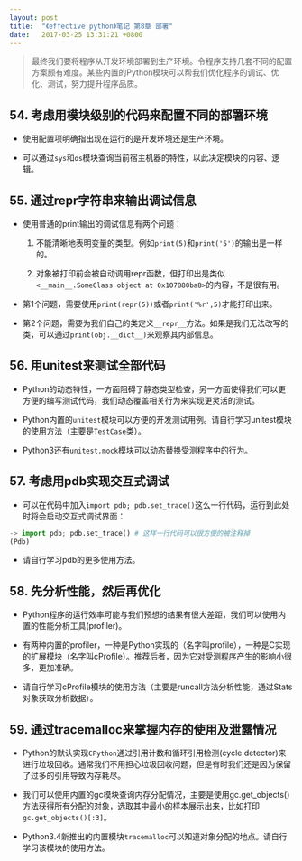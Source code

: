 ```yaml
---
layout: post
title:  "《effective python》笔记 第8章 部署"
date:   2017-03-25 13:31:21 +0800
---
```


> 最终我们要将程序从开发环境部署到生产环境。令程序支持几套不同的配置方案颇有难度。某些内置的Python模块可以帮我们优化程序的调试、优化、测试，努力提升程序品质。

## 54. 考虑用模块级别的代码来配置不同的部署环境

* 使用配置项明确指出现在运行的是开发环境还是生产环境。

* 可以通过`sys`和`os`模块查询当前宿主机器的特性，以此决定模块的内容、逻辑。

## 55. 通过repr字符串来输出调试信息

* 使用普通的print输出的调试信息有两个问题：

  1. 不能清晰地表明变量的类型。例如`print(5)`和`print('5')`的输出是一样的。

  2. 对象被打印前会被自动调用repr函数，但打印出是类似`<__main__.SomeClass object at 0x107880ba8>`的内容，不是很有用。

* 第1个问题，需要使用`print(repr(5))`或者`print('%r',5)`才能打印出来。

* 第2个问题，需要为我们自己的类定义`__repr__`方法。如果是我们无法改写的类，可以通过`print(obj.__dict__)`来观察其内部信息。

## 56. 用unitest来测试全部代码

* Python的动态特性，一方面阻碍了静态类型检查，另一方面使得我们可以更方便的编写测试代码，我们动态覆盖相关行为来实现更灵活的测试。

* Python内置的`unitest`模块可以方便的开发测试用例。请自行学习unitest模块的使用方法（主要是`TestCase`类）。

* Python3还有`unitest.mock`模块可以动态替换受测程序中的行为。

## 57. 考虑用pdb实现交互式调试

* 可以在代码中加入`import pdb; pdb.set_trace()`这么一行代码，运行到此处时将会启动交互式调试界面：

```python
-> import pdb; pdb.set_trace() # 这样一行代码可以很方便的被注释掉
(Pdb)
```

* 请自行学习pdb的更多使用方法。

## 58. 先分析性能，然后再优化

* Python程序的运行效率可能与我们预想的结果有很大差距，我们可以使用内置的性能分析工具(profiler)。

* 有两种内置的profiler，一种是Python实现的（名字叫profile），一种是C实现的扩展模块（名字叫cProfile）。推荐后者，因为它对受测程序产生的影响小很多，更加准确。

* 请自行学习cProfile模块的使用方法（主要是runcall方法分析性能，通过Stats对象获取分析数据）。

## 59. 通过tracemalloc来掌握内存的使用及泄露情况

* Python的默认实现`CPython`通过引用计数和循环引用检测(cycle detector)来进行垃圾回收。通常我们不用担心垃圾回收问题，但是有时我们还是因为保留了过多的引用导致内存耗尽。

* 我们可以使用内置的gc模块查询内存分配情况，主要是使用gc.get_objects()方法获得所有分配的对象，选取其中最小的样本展示出来，比如打印`gc.get_objects()[:3]`。

* Python3.4新推出的内置模块`tracemalloc`可以知道对象分配的地点。请自行学习该模块的使用方法。